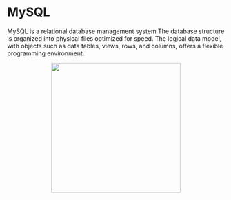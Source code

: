 # MySQL
MySQL is a relational database management system The database structure is organized into physical files optimized for speed. The logical data model, with objects such as data tables, views, rows, and columns, offers a flexible programming environment.

<p align="center">
<img src="" width="300" height="auto">
</p>
